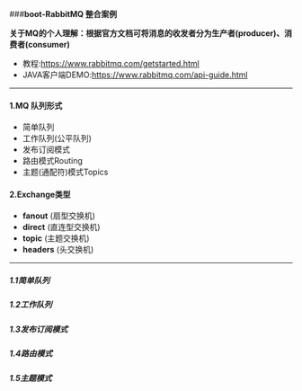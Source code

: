 ###**boot-RabbitMQ 整合案例**

**关于MQ的个人理解：根据官方文档可将消息的收发者分为生产者(producer)、消费者(consumer)**

  - 教程:https://www.rabbitmq.com/getstarted.html
  - JAVA客户端DEMO:https://www.rabbitmq.com/api-guide.html
 
  ---
#### 1.MQ 队列形式
   - 简单队列
   - 工作队列(公平队列)
   - 发布订阅模式
   - 路由模式Routing
   - 主题(通配符)模式Topics
#### 2.Exchange类型
   - **fanout** (扇型交换机)
   - **direct** (直连型交换机)
   - **topic** (主题交换机)
   - **headers** (头交换机)
   ---
##### 1.1简单队列
##### 1.2工作队列
##### 1.3发布订阅模式
##### 1.4路由模式
##### 1.5主题模式




   
 
  

